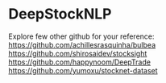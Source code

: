 # DeepStockNLP

Explore few other github for your reference: 
https://github.com/achillesrasquinha/bulbea
https://github.com/shirosaidev/stocksight
https://github.com/happynoom/DeepTrade
https://github.com/yumoxu/stocknet-dataset

